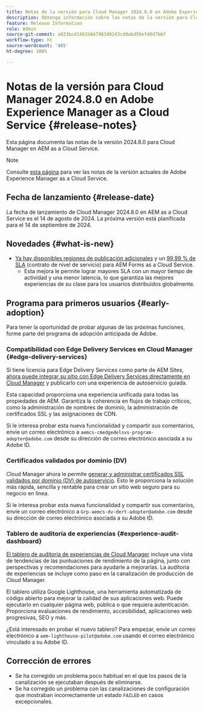 ```yaml
---
title: Notas de la versión para Cloud Manager 2024.8.0 en Adobe Experience Manager as a Cloud Service
description: Obtenga información sobre las notas de la versión para Cloud Manager 2024.8.0 en AEM as a Cloud Service.
feature: Release Information
role: Admin
source-git-commit: a823bcd1461b847983d0243cd9abd59efd8d7b6f
workflow-type: ht
source-wordcount: '465'
ht-degree: 100%

---
```



# Notas de la versión para Cloud Manager 2024.8.0 en Adobe Experience Manager as a Cloud Service {#release-notes}

Esta página documenta las notas de la versión 2024.8.0 para Cloud Manager en AEM as a Cloud Service.

>[!NOTE]
>
>Consulte [esta página](/help/release-notes/release-notes-cloud/release-notes-current.md) para ver las notas de la versión actuales de Adobe Experience Manager as a Cloud Service.

## Fecha de lanzamiento {#release-date}

La fecha de lanzamiento de Cloud Manager 2024.8.0 en AEM as a Cloud Service es el 14 de agosto de 2024. La próxima versión está planificada para el 14 de septiembre de 2024.

## Novedades {#what-is-new}

* [Ya hay disponibles regiones de publicación adicionales](/help/operations/additional-publish-regions.md) y un [99,99 % de SLA](/help/implementing/cloud-manager/getting-access-to-aem-in-cloud/creating-production-programs.md#sla) (contrato de nivel de servicio) para AEM Forms as a Cloud Service.
   * Esta mejora le permite lograr mayores SLA con un mayor tiempo de actividad y una menor latencia, lo que garantiza las mejores experiencias de su clase para los usuarios distribuidos globalmente.

## Programa para primeros usuarios {#early-adoption}

Para tener la oportunidad de probar algunas de las próximas funciones, forme parte del programa de adopción anticipada de Adobe.

### Compatibilidad con Edge Delivery Services en Cloud Manager {#edge-delivery-services}

Si tiene licencia para Edge Delivery Services como parte de AEM Sites, [ahora puede integrar su sitio con Edge Delivery Services directamente en Cloud Manager](/help/implementing/cloud-manager/edge-delivery-services.md) y publicarlo con una experiencia de autoservicio guiada.

Esta capacidad proporciona una experiencia unificada para todas las propiedades de AEM. Garantiza la coherencia en flujos de trabajo críticos, como la administración de nombres de dominio, la administración de certificados SSL y las asignaciones de CDN.

Si le interesa probar esta nueva funcionalidad y compartir sus comentarios, envíe un correo electrónico a `aemcs-cmedgedelsvs-program-adopter@adobe.com` desde su dirección de correo electrónico asociada a su Adobe ID. 

### Certificados validados por dominio (DV)

Cloud Manager ahora le permite [generar y administrar certificados SSL validados por dominio (DV) de autoservicio](/help/implementing/cloud-manager/managing-ssl-certifications/domain-validated-certificates.md). Esto le proporciona la solución más rápida, sencilla y rentable para crear un sitio web seguro para su negocio en línea.

Si le interesa probar esta nueva funcionalidad y compartir sus comentarios, envíe un correo electrónico a `Grp-aemcs-dv-dert-adopter@adobe.com` desde su dirección de correo electrónico asociada a su Adobe ID. 

### Tablero de auditoría de experiencias {#experience-audit-dashboard}

[El tablero de auditoría de experiencias de Cloud Manager](/help/implementing/cloud-manager/experience-audit-dashboard.md) incluye una vista de tendencias de las puntuaciones de rendimiento de la página, junto con perspectivas y recomendaciones para ayudarle a mejorarlas. La auditoría de experiencias se incluye como paso en la canalización de producción de Cloud Manager.

El tablero utiliza Google Lighthouse, una herramienta automatizada de código abierto para mejorar la calidad de sus aplicaciones web. Puede ejecutarlo en cualquier página web, pública o que requiera autenticación. Proporciona evaluaciones de rendimiento, accesibilidad, aplicaciones web progresivas, SEO y más.

¿Está interesado en probar el nuevo tablero? Para empezar, envíe un correo electrónico a `aem-lighthouse-pilot@adobe.com` usando el correo electrónico vinculado a su Adobe ID.

## Corrección de errores

* Se ha corregido un problema poco habitual en el que los pasos de la canalización se ejecutaban después de eliminarse.
* Se ha corregido un problema con las canalizaciones de configuración que mostraban incorrectamente un estado `FAILED` en casos excepcionales.
